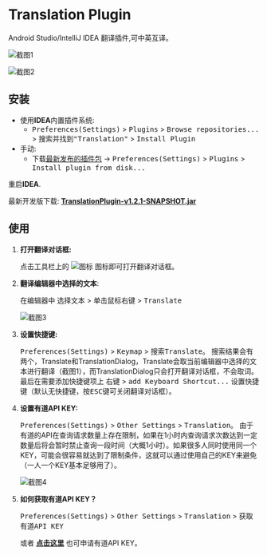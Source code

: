 Translation Plugin
==================

Android Studio/IntelliJ IDEA 翻译插件,可中英互译。


![截图1](https://raw.githubusercontent.com/YiiGuxing/TranslationPlugin/master/images/0.png)

![截图2](https://raw.githubusercontent.com/YiiGuxing/TranslationPlugin/master/images/1.png)


安装
------------

- 使用**IDEA**内置插件系统:
  - <kbd>Preferences(Settings)</kbd> > <kbd>Plugins</kbd> > <kbd>Browse repositories...</kbd> > <kbd>搜索并找到"Translation"</kbd> > <kbd>Install Plugin</kbd>
- 手动:
  - 下载[最新发布的插件包](https://github.com/YiiGuxing/TranslationPlugin/releases/latest) -> <kbd>Preferences(Settings)</kbd> > <kbd>Plugins</kbd> > <kbd>Install plugin from disk...</kbd>

重启**IDEA**.

最新开发版下载: [**TranslationPlugin-v1.2.1-SNAPSHOT.jar**](https://raw.githubusercontent.com/YiiGuxing/TranslationPlugin/master/TranslationPlugin-v1.2.1-SNAPSHOT.jar)

使用
------------

1. **打开翻译对话框:**

   点击工具栏上的 ![图标](https://raw.githubusercontent.com/YiiGuxing/TranslationPlugin/master/images/2.png) 图标即可打开翻译对话框。

2. **翻译编辑器中选择的文本**:

   在编辑器中 <kbd>选择文本</kbd> > <kbd>单击鼠标右键</kbd> > <kbd>Translate</kbd>

   ![截图3](https://raw.githubusercontent.com/YiiGuxing/TranslationPlugin/master/images/3.png)

3. **设置快捷键:**

   <kbd>Preferences(Settings)</kbd> > <kbd>Keymap</kbd> > <kbd>搜索Translate</kbd>。 搜索结果会有两个，Translate和TranslationDialog，Translate会取当前编辑器中选择的文本进行翻译（截图1），而TranslationDialog只会打开翻译对话框，不会取词。最后在需要添加快捷键项上 <kbd>右键</kbd> > <kbd>add Keyboard Shortcut...</kbd> 设置快捷键（默认无快捷键，按<kbd>ESC</kbd>键可关闭翻译对话框）。

4. **设置有道API KEY:**

   <kbd>Preferences(Settings)</kbd> > <kbd>Other Settings</kbd> > <kbd>Translation</kbd>。 由于有道的API在查询请求数量上存在限制，如果在1小时内查询请求次数达到一定数量后将会暂时禁止查询一段时间（大概1小时）。如果很多人同时使用同一个KEY，可能会很容易就达到了限制条件，这就可以通过使用自己的KEY来避免（一人一个KEY基本足够用了）。

   ![截图4](https://raw.githubusercontent.com/YiiGuxing/TranslationPlugin/master/images/4.png)

5. **如何获取有道API KEY？**

   <kbd>Preferences(Settings)</kbd> > <kbd>Other Settings</kbd> > <kbd>Translation</kbd> > <kbd>获取有道API KEY</kbd>

   或者 [**点击这里**](http://fanyi.youdao.com/openapi?path=data-mode) 也可申请有道API KEY。
